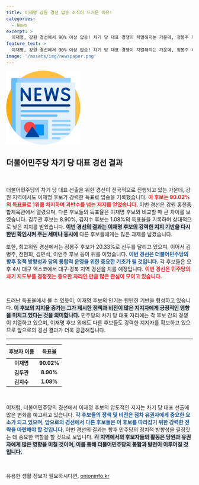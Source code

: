 ```yaml
---
title: 이재명 강원 경선 압승 소식이 뜨거운 이유!
categories:
  - News
excerpt: >
  이재명, 강원 경선에서 90% 이상 압승! 차기 당 대표 경쟁이 치열해지는 가운데, 정봉주 후보가 최고위원 경선에서 선두를 달리고 있습니다. 대구로 향하는 후보들의 다음 행보에 주목하세요!
feature_text: >
  이재명, 강원 경선에서 90% 이상 압승! 차기 당 대표 경쟁이 치열해지는 가운데, 정봉주 후보가 최고위원 경선에서 선두를 달리고 있습니다. 대구로 향하는 후보들의 다음 행보에 주목하세요!
image: '/assets/img/newspaper.png'
---
```


<p><img src="/assets/img/newspaper.png" alt="kimp 속보" /></p>

<h2 data-ke-size="size26">더불어민주당 차기 당 대표 경선 결과</h2>

<p data-ke-size="size16">&nbsp;</p>

<p>더불어민주당의 차기 당 대표 선출을 위한 경선이 전국적으로 진행되고 있는 가운데, 강원 지역에서도 이재명 후보가 강력한 득표로 압승을 기록했습니다. <b><span style="color: #ee2323;">이 후보는 90.02%의 득표율로 1위를 차지하며 과반수를 넘는 지지를 얻었습니다.</span></b> 이번 경선은 강원 홍천종합체육관에서 열렸으며, 다른 후보들의 득표율은 이재명 후보와 비교할 때 큰 차이를 보였습니다. 김두관 후보는 8.90%, 김지수 후보는 1.08%의 득표율을 기록하며 상대적으로 낮은 지지를 받았습니다. <b><span style="background-color: #21538527;">이번 경선의 결과는 이재명 후보의 강력한 지지 기반을 다시 한번 확인시켜 주는 세미나 동시에</span></b> 다른 후보들에게는 많은 과제를 남겼습니다.</p>

<p>또한, 최고위원 경선에서는 정봉주 후보가 20.33%로 선두를 달리고 있으며, 이어서 김병주, 전현희, 김민석, 이언주 후보 등이 뒤를 이었습니다. <b><span style="color: #1a5490;">이번 경선은 더불어민주당의 향후 정책 방향성과 당의 통합적 운영을 위한 중요한 기초가 될 것입니다.</span></b> 각 후보들은 오후 4시 대구 엑스코에서 대구·경북 지역 경선을 치를 예정입니다. <b><span style="color: #ee2323;">이번 경선은 민주당의 차기 지도부를 결정짓는 중요한 자리인 만큼 많은 관심이 모이고 있습니다.</span></b></p>

<p><br></p>

<p>드러난 득표율에서 볼 수 있듯이, 이재명 후보의 인기는 탄탄한 기반을 형성하고 있습니다. <b><span style="background-color: #21538527;">이 후보의 지지율 증가는 그가 제시한 정책과 비전이 많은 지지자에게 긍정적인 영향을 미치고 있다는 것을 의미합니다.</span></b> 민주당의 차기 당 대표 자리에는 각 후보 간의 경쟁이 치열하고 있으며, 이재명 후보 외에도 다른 후보들도 강력한 지지자를 확보하고 있으므로 앞으로의 경선 결과가 더욱 궁금해집니다.</p>

<hr>

<table style="width: 100%; border-collapse: collapse;">
  <thead>
    <tr>
      <th style="text-align: center; height: 30px;">후보자 이름</th>
      <th style="text-align: center; height: 30px;">득표율</th>
    </tr>
  </thead>
  <tbody>
    <tr>
      <td style="text-align: center; height: 17px;"><b>이재명</b></td>
      <td style="text-align: center; height: 17px;"><b>90.02%</b></td>
    </tr>
    <tr>
      <td style="text-align: center; height: 17px;"><b>김두관</b></td>
      <td style="text-align: center; height: 17px;"><b>8.90%</b></td>
    </tr>
    <tr>
      <td style="text-align: center; height: 17px;"><b>김지수</b></td>
      <td style="text-align: center; height: 17px;"><b>1.08%</b></td>
    </tr>
  </tbody>
</table>

<p><br></p>

<p>이처럼, 더불어민주당의 경선에서 이재명 후보의 압도적인 지지는 차기 당 대표 선출에 많은 변화를 예고하고 있습니다. <b><span style="color: #1a5490;">각 후보들의 정책 및 비전은 점차 유권자에게 중요한 요소가 되고 있으며, 앞으로의 경선에서 다른 후보들은 이 후보를 따라잡기 위한 강력한 전략을 마련해야 할 것입니다.</span></b> 이번 경선의 결과는 향후 민주당의 정치적 방향성을 결정짓는 데 중요한 역할을 할 것으로 보입니다. <b><span style="background-color: #21538527;">각 지역에서의 후보자들의 활동은 당원과 유권자에게 많은 영향을 미칠 것이며, 이를 통해 더불어민주당의 통합과 발전이 이루어질 것입니다.</span></b></p>

<p data-ke-size="size16">&nbsp;</p>
유용한 생활 정보가 필요하시다면, <a href="https://onioninfo.kr" rel="dofollow">onioninfo.kr</a>


